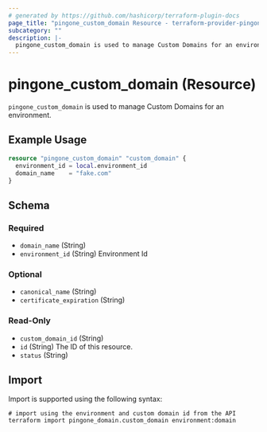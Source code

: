 ```yaml
---
# generated by https://github.com/hashicorp/terraform-plugin-docs
page_title: "pingone_custom_domain Resource - terraform-provider-pingone"
subcategory: ""
description: |-
  pingone_custom_domain is used to manage Custom Domains for an environment.
---
```


# pingone_custom_domain (Resource)

`pingone_custom_domain` is used to manage Custom Domains for an environment.

## Example Usage

```terraform
resource "pingone_custom_domain" "custom_domain" {
  environment_id = local.environment_id
  domain_name    = "fake.com"
}
```

<!-- schema generated by tfplugindocs -->
## Schema

### Required

- `domain_name` (String)
- `environment_id` (String) Environment Id

### Optional

- `canonical_name` (String)
- `certificate_expiration` (String)

### Read-Only

- `custom_domain_id` (String)
- `id` (String) The ID of this resource.
- `status` (String)

## Import

Import is supported using the following syntax:

```shell
# import using the environment and custom domain id from the API
terraform import pingone_domain.custom_domain environment:domain
```
